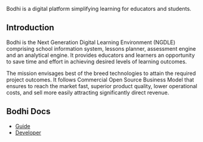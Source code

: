 Bodhi is a digital platform simplifying learning for educators and students.

## Introduction

Bodhi is the Next Generation Digital Learning Environment (NGDLE) comprising school information system, lessons planner, assessment engine and an analytical engine. It provides educators and learners an opportunity to save time and effort in achieving desired levels of learning outcomes.

The mission envisages best of the breed technologies to attain the required project outcomes. It follows Commercial Open Source Business Model that ensures to reach the market fast, superior product quality, lower operational costs, and sell more easily attracting significantly direct revenue.

## Bodhi Docs

* [Guide](https://bodhi-beta.com/docs/guide)
* [Developer](https://bodhi-beta.com/docs/developer)
